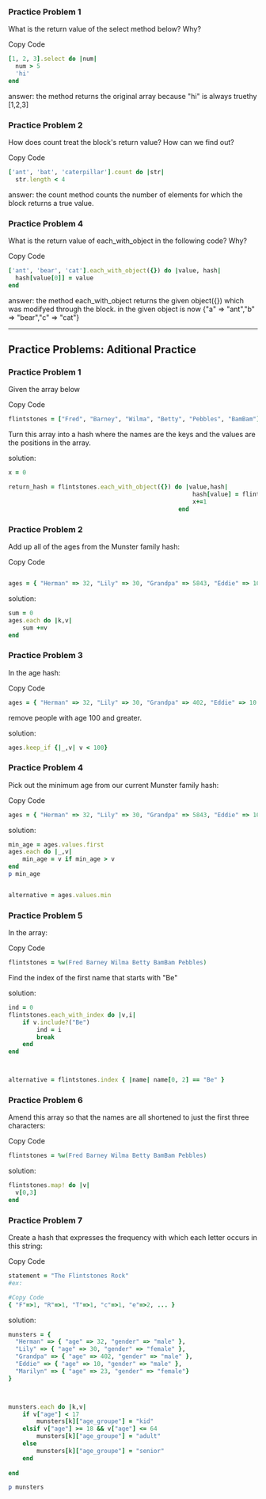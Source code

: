 
### Practice Problem 1
What is the return value of the select method below? Why?

Copy Code
```ruby
[1, 2, 3].select do |num|
  num > 5
  'hi'
end

```

answer: the method returns the original array because "hi" is always truethy [1,2,3]


### Practice Problem 2
How does count treat the block's return value? How can we find out?

Copy Code
```ruby
['ant', 'bat', 'caterpillar'].count do |str|
  str.length < 4
```

answer: the count method counts the number of elements for which the block returns a true value.


### Practice Problem 4
What is the return value of each_with_object in the following code? Why?

Copy Code
```ruby
['ant', 'bear', 'cat'].each_with_object({}) do |value, hash|
  hash[value[0]] = value
end
```
answer: the method each_with_object returns the given object({}) which was modifyed through the block.
		in the given object is now {"a" => "ant","b" => "bear","c" => "cat"}



--------------------------------------------------------------------------------

## Practice Problems: Aditional Practice


### Practice Problem 1
Given the array below

Copy Code
```ruby
flintstones = ["Fred", "Barney", "Wilma", "Betty", "Pebbles", "BamBam"]
```

Turn this array into a hash where the names are the keys and the values are the positions in the array.

solution:
```ruby
x = 0

return_hash = flintstones.each_with_object({}) do |value,hash|
													hash[value] = flintstones.index(value)
													x+=1
												end


```


### Practice Problem 2
Add up all of the ages from the Munster family hash:

Copy Code
```ruby

ages = { "Herman" => 32, "Lily" => 30, "Grandpa" => 5843, "Eddie" => 10, "Marilyn" => 22, "Spot" => 237 }
```

solution:
```ruby
sum = 0
ages.each do |k,v|
	sum +=v
end
```

### Practice Problem 3
In the age hash:

Copy Code
```ruby
ages = { "Herman" => 32, "Lily" => 30, "Grandpa" => 402, "Eddie" => 10 }
```

remove people with age 100 and greater.

solution:
```ruby
ages.keep_if {|_,v| v < 100}

```


### Practice Problem 4
Pick out the minimum age from our current Munster family hash:

Copy Code
```ruby
ages = { "Herman" => 32, "Lily" => 30, "Grandpa" => 5843, "Eddie" => 10, "Marilyn" => 22, "Spot" => 237 }
```

solution:
```ruby
min_age = ages.values.first
ages.each do |_,v|
	min_age = v if min_age > v
end
p min_age


alternative = ages.values.min
```

### Practice Problem 5
In the array:

Copy Code
```ruby
flintstones = %w(Fred Barney Wilma Betty BamBam Pebbles)
```
Find the index of the first name that starts with "Be"

solution:
```ruby
ind = 0
flintstones.each_with_index do |v,i|
	if v.include?("Be")
		ind = i 
		break
	end
end



alternative = flintstones.index { |name| name[0, 2] == "Be" }
```


### Practice Problem 6
Amend this array so that the names are all shortened to just the first three characters:

Copy Code
```ruby
flintstones = %w(Fred Barney Wilma Betty BamBam Pebbles)
```

solution:
```ruby
flintstones.map! do |v|
  v[0,3]
end
```


### Practice Problem 7
Create a hash that expresses the frequency with which each letter occurs in this string:

Copy Code
```ruby
statement = "The Flintstones Rock"
#ex:

#Copy Code
{ "F"=>1, "R"=>1, "T"=>1, "c"=>1, "e"=>2, ... }
```


solution:
```ruby
munsters = {
  "Herman" => { "age" => 32, "gender" => "male" },
  "Lily" => { "age" => 30, "gender" => "female" },
  "Grandpa" => { "age" => 402, "gender" => "male" },
  "Eddie" => { "age" => 10, "gender" => "male" },
  "Marilyn" => { "age" => 23, "gender" => "female"}
}



munsters.each do |k,v|
	if v["age"] < 17
		munsters[k]["age_groupe"] = "kid"
	elsif v["age"] >= 18 && v["age"] <= 64
		munsters[k]["age_groupe"] = "adult"
	else
		munsters[k]["age_groupe"] = "senior"
	end
		
end

p munsters
```
